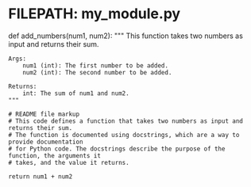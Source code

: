 # FILEPATH: my_module.py

def add_numbers(num1, num2):
    """
    This function takes two numbers as input and returns their sum.

    Args:
        num1 (int): The first number to be added.
        num2 (int): The second number to be added.

    Returns:
        int: The sum of num1 and num2.
    """

    # README file markup
    # This code defines a function that takes two numbers as input and returns their sum.
    # The function is documented using docstrings, which are a way to provide documentation
    # for Python code. The docstrings describe the purpose of the function, the arguments it
    # takes, and the value it returns.

    return num1 + num2
